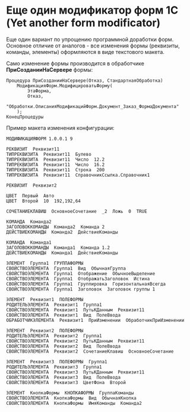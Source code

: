 # Еще один модификатор форм 1С (Yet another form modificator)

Еще один вариант по упрощению программной доработки форм. Основное отличие от аналогов - все изменения формы (реквизиты, команды, элементы) оформляются в виде текстового макета.

Само изменение формы производится в обработчике **ПриСозданииНаСервере** формы:

``` bsl
Процедура ПриСозданииНаСервере(Отказ, СтандартнаяОбработка)
	МодификацияФорм.МодифицироватьФорму(
		ЭтаФорма,
		Отказ,
		"Обработки.ОписанияМодификацийФорм.Документ_Заказ_ФормаДокумента"
	);
КонецПроцедуры
```

Пример макета изменения конфигурации:

```
МОДИФИКАЦИЯФОРМ 1.0.0.1 9

РЕКВИЗИТ  Реквизит11
ТИПРЕКВИЗИТА  Реквизит11  Булево
ТИПРЕКВИЗИТА  Реквизит11  Число  12.2
ТИПРЕКВИЗИТА  Реквизит11  Число  16.2
ТИПРЕКВИЗИТА  Реквизит11  Строка  200
ТИПРЕКВИЗИТА  Реквизит11  СправочникСсылка.Справочник1

РЕКВИЗИТ  Реквизит2

ЦВЕТ  Первый  Авто
ЦВЕТ  Второй  10  192,192,64

СОЧЕТАНИЕКЛАВИШ  ОсновноеСочетание  _2  Ложь  0  TRUE

КОМАНДА  Команда2
ЗАГОЛОВОККОМАНДЫ  Команда2  Команда 2
ДЕЙСТВИЕКОМАНДЫ  Команда2  ДействиеКоманды

КОМАНДА  Команда1
ЗАГОЛОВОККОМАНДЫ  Команда1  Команда 1.2
ДЕЙСТВИЕКОМАНДЫ  Команда1  ДействиеКоманды

ЭЛЕМЕНТ  Группа1  ГРУППАФОРМЫ
СВОЙСТВОЭЛЕМЕНТА  Группа1  Вид  ОбычнаяГруппа
СВОЙСТВОЭЛЕМЕНТА  Группа1  Отображение  ОбычноеВыделение
СВОЙСТВОЭЛЕМЕНТА  Группа1  ОтображатьЗаголовок  Истина
СВОЙСТВОЭЛЕМЕНТА  Группа1  Группировка  ГоризонтальнаяВсегда
СВОЙСТВОЭЛЕМЕНТА  Группа1  Заголовок  Заголовок группы 1

ЭЛЕМЕНТ  Реквизит1  ПОЛЕФОРМЫ
РОДИТЕЛЬЭЛЕМЕНТА  Реквизит1  Группа1
СВОЙСТВОЭЛЕМЕНТА  Реквизит1  ПутьКДанным  Реквизит11
СВОЙСТВОЭЛЕМЕНТА  Реквизит1  Вид  ПолеВвода
ОБРАБОТЧИКЭЛЕМЕНТА  Реквизит1  ПриИзменении  ОбработчикПриИзменении

ЭЛЕМЕНТ  Реквизит2  ПОЛЕФОРМЫ
РОДИТЕЛЬЭЛЕМЕНТА  Реквизит2  Группа1
СВОЙСТВОЭЛЕМЕНТА  Реквизит2  ПутьКДанным  Реквизит11
СВОЙСТВОЭЛЕМЕНТА  Реквизит2  Вид  ПолеВвода
СВОЙСТВОЭЛЕМЕНТА  Реквизит2  СочетаниеКлавиш  ОсновноеСочетание

ЭЛЕМЕНТ  Реквизит3  ПОЛЕФОРМЫ  Группа1
РОДИТЕЛЬЭЛЕМЕНТА  Реквизит3  Группа1
СВОЙСТВОЭЛЕМЕНТА  Реквизит3  ПутьКДанным  Реквизит11
СВОЙСТВОЭЛЕМЕНТА  Реквизит3  Вид  ПолеВвода
СВОЙСТВОЭЛЕМЕНТА  Реквизит3  ЦветФона  Второй

ЭЛЕМЕНТ  КнопкаФормы  КНОПКАФОРМЫ  ГруппаКоманды
СВОЙСТВОЭЛЕМЕНТА  КнопкаФормы  Вид  ОбычнаяКнопка
СВОЙСТВОЭЛЕМЕНТА  КнопкаФормы  ИмяКоманды  Команда2
```
